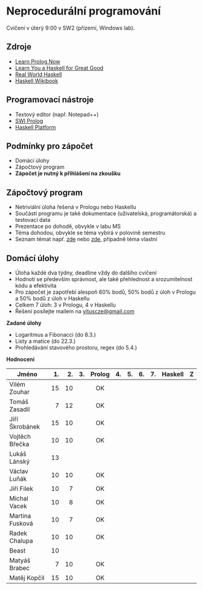 Neprocedurální programování
===========================

Cvičení v úterý 9:00 v SW2 (přízemí, Windows lab).

Zdroje
------

- [Learn Prolog Now](http://www.learnprolognow.org/)
- [Learn You a Haskell for Great Good](http://learnyouahaskell.com/)
- [Real World Haskell](http://book.realworldhaskell.org/)
- [Haskell Wikibook](https://en.wikibooks.org/wiki/Haskell)

Programovací nástroje
---------------------

- Textový editor (např. Notepad++)
- [SWI Prolog](http://www.swi-prolog.org/)
- [Haskell Platform](https://www.haskell.org/platform/)

Podmínky pro zápočet
--------------------

- Domácí úlohy
- Zápočtový program
- **Zápočet je nutný k přihlášení na zkoušku**

Zápočtový program
-----------------

- Netriviální úloha řešená v Prologu nebo Haskellu
- Součástí programu je také dokumentace (uživatelská, programátorská) a testovací data
- Prezentace po dohodě, obvykle v labu MS
- Téma dohodou, obvykle se téma vybírá v polovině semestru
- Seznam témat např. [zde](http://kti.mff.cuni.cz/~hric/vyuka/pl_prikl_win.pdf) nebo [zde](http://ksvi.mff.cuni.cz/~dvorak/vyuka/14/NPRG005x01/programy.html), případně téma vlastní

Domácí úlohy
------------

- Úloha každé dva týdny, deadline vždy do dalšího cvičení
- Hodnotí se především správnost, ale také přehlednost a srozumitelnost kódu a efektivita
- Pro zápočet je zapotřebí alespoň 60% bodů, 50% bodů z úloh v Prologu a 50% bodů z úloh v Haskellu
- Celkem 7 úloh: 3 v Prologu, 4 v Haskellu
- Řešení posílejte mailem na vituscze@gmail.com

**Zadané úlohy**

- Logaritmus a Fibonacci (do 8.3.)
- Listy a matice (do 22.3.)
- Prohledávání stavového prostoru, regex (do 5.4.)

**Hodnocení**

| Jméno              | 1. | 2. | 3. | Prolog | 4. | 5. | 6. | 7. | Haskell |  Z |
| ------------------ | --:| --:| --:|:------:| --:| --:| --:| --:|:-------:|:--:|
| Vilém Zouhar       | 15 | 10 |    |     OK |    |    |    |    |         |    |
| Tomáš Zasadil      |  7 | 12 |    |     OK |    |    |    |    |         |    |
| Jiří Škrobánek     | 15 | 10 |    |     OK |    |    |    |    |         |    |
| Vojtěch Břečka     | 10 | 10 |    |     OK |    |    |    |    |         |    |
| Lukáš Lánský       | 13 |    |    |        |    |    |    |    |         |    |
| Václav Luňák       | 10 | 10 |    |     OK |    |    |    |    |         |    |
| Jiří Filek         | 10 |  7 |    |     OK |    |    |    |    |         |    |
| Michal Vacek       | 10 |  8 |    |     OK |    |    |    |    |         |    |
| Martina Fusková    | 10 |  7 |    |     OK |    |    |    |    |         |    |
| Radek Chalupa      | 10 | 10 |    |     OK |    |    |    |    |         |    |
| Beast              | 10 |    |    |        |    |    |    |    |         |    |
| Matyáš Brabec      |  7 | 10 |    |     OK |    |    |    |    |         |    |
| Matěj Kopčil       | 15 | 10 |    |     OK |    |    |    |    |         |    |
